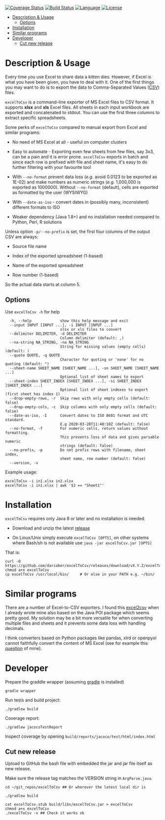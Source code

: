 [![Coverage Status](https://codecov.io/gh/dariober/excelToCsv/branch/master/graph/badge.svg)](https://codecov.io/gh/dariober/excelToCsv/branch/master)
[![Build Status](https://travis-ci.com/dariober/excelToCsv.svg?branch=master)](https://app.travis-ci.com/github/dariober/excelToCsv)
[![Language](http://img.shields.io/badge/language-java-brightgreen.svg)](https://www.java.com/)
[![License](http://img.shields.io/badge/license-MIT-blue.svg)](https://github.com/dariober/excelToCsv)

<!-- vim-markdown-toc GFM -->

* [Description & Usage](#description--usage)
    * [Options](#options)
* [Installation](#installation)
* [Similar programs](#similar-programs)
* [Developer](#developer)
    * [Cut new release](#cut-new-release)

<!-- vim-markdown-toc -->

Description & Usage
===========

Every time you use Excel to share data a kitten dies. However, if Excel is what
you have been given, you have to deal with it. One of the first things you
may want to do is to export the data to Comma-Separated Values
([CSV](https://en.wikipedia.org/wiki/Comma-separated_values)) files.

`excelToCsv` is a command-line exporter of MS Excel files to CSV format. It
supports **xlsx** and **xls** Excel files. All sheets in each input workbook are
exported and concatenated to stdout. You can use the first three columns to
extract specific spreadsheets.

Some perks of `excelToCsv` compared to manual export from Excel and similar
programs:

* No need of MS Excel at all - useful on computer clusters

* Easy to automate - Exporting even few sheets from few files, say 3x3, can be
  a pain and it is error prone. `excelToCsv` exports in batch and
  since each row is prefixed with file and sheet name, it's easy to do further
  filtering with your favourite tool

* With `--no-format` prevent data loss (*e.g.* avoid 0.0123 to be exported as
  1E-02) and make numbers as numeric strings (*e.g.* 1,000,000 is exported as
  1000000). Without `--no-format` (default), cells are exported as formatted by
  the user (WYSIWYG)

* With `--date-as-iso` - convert dates in (possibly many, inconsistent) different
  formats to ISO

* Weaker dependency (Java 1.8+) and no installation needed compared to Python,
  Perl, R solutions 

Unless option `-p/--no-prefix` is set, the first four columns of the output CSV
are always:

* Source file name

* Index of the exported spreadsheet (1-based)

* Name of the exported spreadsheet

* Row number (1-based)

So the actual data starts at column 5.

Options
-------

Use `excelToCsv -h` for help

```
  -h, --help             show this help message and exit
  --input INPUT [INPUT ...], -i INPUT [INPUT ...]
                         xlsx or xls files to convert
  --delimiter DELIMITER, -d DELIMITER
                         Column delimiter (default: ,)
  --na-string NA_STRING, -na NA_STRING
                         String for missing values (empty cells) (default: )
  --quote QUOTE, -q QUOTE
                         Character for quoting or 'none' for no quoting (default: ")
  --sheet-name SHEET_NAME [SHEET_NAME ...], -sn SHEET_NAME [SHEET_NAME ...]
                         Optional list of sheet names to export
  --sheet-index SHEET_INDEX [SHEET_INDEX ...], -si SHEET_INDEX [SHEET_INDEX ...]
                         Optional list of sheet indexes to export (first sheet has index 1)
  --drop-empty-rows, -r  Skip rows with only empty cells (default: false)
  --drop-empty-cols, -c  Skip columns with only empty cells (default: false)
  --date-as-iso, -I      Convert dates to ISO 8601 format and UTC standard.
                         E.g 2020-03-28T11:40:10Z (default: false)
  --no-format, -f        For numeric cells, return values without formatting.
                         This prevents loss of data and gives parsable numeric
                         strings (default: false)
  --no-prefix, -p        Do not prefix rows with filename, sheet index,
                         sheet name, row number (default: false)
  --version, -v
```

Example usage:

```
excelToCsv -i in1.xlsx in2.xlsx
excelToCsv -i in1.xlsx | awk '$3 == "Sheet1"'
```

Installation
============

`excelToCsv` requires only Java 8 or later and no installation is needed. 

* Download and unzip the latest [release](https://github.com/dariober/excelToCsv/releases/) 

* On Linux/Unix simply execute `excelToCsv [OPTS]`, on other systems where
  Bash/sh is not available use `java -jar excelToCsv.jar [OPTS]`

That is:

```
curl -O https://github.com/dariober/excelToCsv/releases/download/vX.Y.Z/excelToCsv
chmod a+x excelToCsv
cp excelToCsv /usr/local/bin/     # Or else in your PATH e.g. ~/bin/
```

Similar programs
================

There are a number of Excel-to-CSV exporters. I found this
[excel2csv](https://github.com/informationsea/excel2csv) when I already wrote
mine also based on the Java POI package which seems pretty good. My solution
may be a bit more versatile for when converting multiple files and
sheets and it prevents some data loss with handling decimals.

I think converters based on Python packages like pandas, xlrd or openpyxl
cannot faithfully convert the content of MS Excel (see for example this
[question](https://stackoverflow.com/questions/60802014/how-to-consistently-handle-excel-boolean-with-pandas)
of mine).

Developer
=========

Prepare the graddle wrapper (assuming
[gradle](https://github.com/gradle/gradle) is installed)

```
gradle wrapper
```

Run tests and build project:

```
./gradlew build
```

Coverage report:

```
./gradlew jacocoTestReport
```

Inspect coverage by opening `build/reports/jacoco/test/html/index.html`

Cut new release
---------------

Upload to GitHub the bash file with embedded the jar and jar file itself as new
release. 

Make sure the release tag matches the VERSION string in `ArgParse.java`.

```
cd ~/git_repos/excelToCsv ## Or wherever the latest local dir is

./gradlew build

cat excelToCsv.stub build/libs/excelToCsv.jar > excelToCsv
chmod a+x excelToCsv
./excelToCsv -v ## Check it works ok
```
